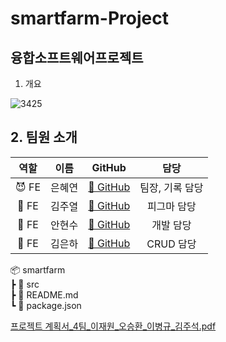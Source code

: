 # smartfarm-Project
## 융합소프트웨어프로젝트
1. 개요

![3425](https://github.com/user-attachments/assets/840d7913-d6d0-43bc-9a46-78ca1ce363fc)


## 2. 팀원 소개

| 역할 | 이름 | GitHub | 담당 |
|:---:|:---:|:---:|:---:|
| 😈 FE | 은혜연 | [🔗 GitHub](https://github.com/username1) | 팀장, 기록 담당 |
| 🐯 FE | 김주열 | [🔗 GitHub](https://github.com/username2) | 피그마 담당 |
| 🤖 FE | 안현수 | [🔗 GitHub](https://github.com/username3) | 개발 담당 |
| 🐶 FE | 김은하 | [🔗 GitHub](https://github.com/username4) | CRUD 담당 |


📦 smartfarm  
 ┣ 📂 src  
 ┣ 📜 README.md  
 ┗ 📜 package.json  



[프로젝트 계획서_4팀_이재원_오승환_이병규_김주석.pdf](https://github.com/user-attachments/files/17108745/_4._._._._.pdf)
